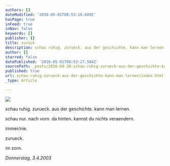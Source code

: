 ```yaml
---
authors: []
dateModified: '2016-05-01T08:53:18.689Z'
hasPage: true
inFeed: true
inNav: false
keywords: []
publisher: {}
title: zurück
description: schau ruhig. zurueck. aus der geschichte. kann man lernen.
author: []
starred: false
datePublished: '2016-05-01T08:53:27.584Z'
sourcePath: _posts/2016-04-30-schau-ruhig-zurueck-aus-der-geschichte-kann-man-lernen.md
published: true
url: schau-ruhig-zurueck-aus-der-geschichte-kann-man-lernen/index.html
_type: Article

---
```

![](https://the-grid-user-content.s3-us-west-2.amazonaws.com/8dc55c64-ab87-4d66-a652-08c25558f381.jpg)

schau ruhig. zurueck. aus der geschichte. kann man lernen.

schau nur. nach vorn. da hinten. kannst du nichts veraendern.

immer/nie.

zurueck.

im zorn.

_Donnerstag, 3.4.2003_